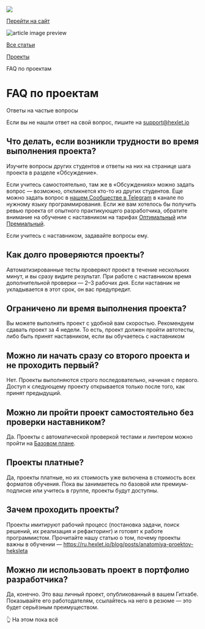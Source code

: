 [![](https://files.carrotquest.app/knowledge-bases-images/logos/64033/1726575914708-nb7xvabz.png)](/)

[Перейти на сайт](https://ru.hexlet.io)

![article image preview]()

[Все статьи](/)

[Проекты](/category/4312)

FAQ по проектам

# FAQ по проектам

Ответы на частые вопросы

Если вы не нашли ответ на свой вопрос, пишите на support@hexlet.io

## Что делать, если возникли трудности во время выполнения проекта?

Изучите вопросы других студентов и ответы на них на странице шага проекта в разделе «Обсуждение».

Если учитесь самостоятельно, там же в «Обсуждениях» можно задать вопрос — возможно, откликнется кто-то из других студентов. Еще можно задать вопрос в [нашем Cообществе в Telegram](https://help.hexlet.io/article/20443) в канале по нужному языку программирования. Если же вам хотелось бы получить ревью проекта от опытного практикующего разработчика, обратите внимание на обучение с наставником на тарифах [Оптимальный](https://help.hexlet.io/article/20504) или [Премиальный](https://help.hexlet.io/article/20505).

Если учитесь с наставником, задавайте вопросы ему.

## Как долго проверяются проекты?

Автоматизированные тесты проверяют проект в течение нескольких минут, и вы сразу видите результат. При работе с наставником время дополнительной проверки — 2–3 рабочих дня. Если наставник не укладывается в этот срок, он вас предупредит.

## Ограничено ли время выполнения проекта?

Вы можете выполнять проект с удобной вам скоростью. Рекомендуем сдавать проект за 4 недели. То есть, проект должен пройти автотесты, либо быть принят наставником, если вы обучаетесь с наставником

## Можно ли начать сразу со второго проекта и не проходить первый?

Нет. Проекты выполняются строго последовательно, начиная с первого. Доступ к следующему проекту открывается только после того, как принят предыдущий.

## Можно ли пройти проект самостоятельно без проверки наставником?

Да. Проекты с автоматической проверкой тестами и линтером можно пройти на [Базовом плане](https://help.hexlet.io/article/20459).

## Проекты платные?

Да, проекты платные, но их стоимость уже включена в стоимость всех форматов обучения. Пока вы занимаетесь по базовой или премиум-подписке или учитесь в группе, проекты будут доступны.

## Зачем проходить проекты?

Проекты имитируют рабочий процесс (постановка задачи, поиск решений, их реализация и рефакторинг) и готовят к работе программистом. Прочитайте нашу статью о том, почему проекты важны в обучении — <https://ru.hexlet.io/blog/posts/anatomiya-proektov-heksleta>

## Можно ли использовать проект в портфолио разработчика?

Да, конечно. Это ваш личный проект, опубликованный в вашем Гитхабе. Показывайте его работодателям, ссылайтесь на него в резюме — это будет серьёзным преимуществом.

👆 На этом пока всё